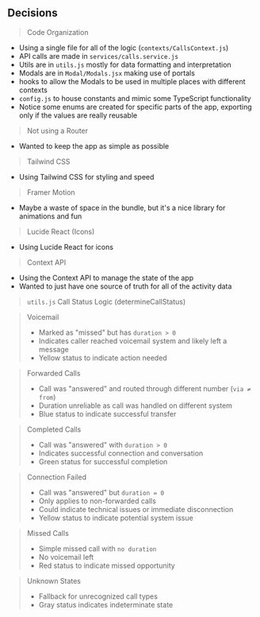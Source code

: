 ## Decisions

> Code Organization
- Using a single file for all of the logic (`contexts/CallsContext.js`)
- API calls are made in `services/calls.service.js`
- Utils are in `utils.js` mostly for data formatting and interpretation
- Modals are in `Modal/Modals.jsx` making use of portals
- hooks to allow the Modals to be used in multiple places with different contexts
- `config.js` to house constants and mimic some TypeScript functionality
- Notice some enums are created for specific parts of the app, exporting only if the values are really reusable

> Not using a Router
- Wanted to keep the app as simple as possible

> Tailwind CSS
- Using Tailwind CSS for styling and speed

> Framer Motion
- Maybe a waste of space in the bundle, but it's a nice library for animations and fun

> Lucide React (Icons)
- Using Lucide React for icons

> Context API
- Using the Context API to manage the state of the app
- Wanted to just have one source of truth for all of the activity data

> `utils.js`
> Call Status Logic (determineCallStatus)

> Voicemail
> - Marked as "missed" but has `duration > 0`
> - Indicates caller reached voicemail system and likely left a message
> - Yellow status to indicate action needed

> Forwarded Calls
> - Call was "answered" and routed through different number (`via ≠ from`)
> - Duration unreliable as call was handled on different system
> - Blue status to indicate successful transfer

> Completed Calls
> - Call was "answered" with `duration > 0`
> - Indicates successful connection and conversation
> - Green status for successful completion

> Connection Failed
> - Call was "answered" but `duration = 0`
> - Only applies to non-forwarded calls
> - Could indicate technical issues or immediate disconnection
> - Yellow status to indicate potential system issue

> Missed Calls
> - Simple missed call with `no duration`
> - No voicemail left
> - Red status to indicate missed opportunity

> Unknown States
> - Fallback for unrecognized call types
> - Gray status indicates indeterminate state